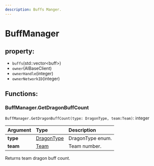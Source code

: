 ```yaml
---
description: Buffs Manger.
---
```


# BuffManager

## property:

* `buffs`\(std::vector&lt;buff&gt;\)
* `owner`\(AIBaseClient\)
* `ownerHandle`\(integer\)
* `ownerNetworkID`\(integer\)

## Functions:

### BuffManager.GetDragonBuffCount

`BuffManager.GetDragonBuffCount(type: DragonType, team:Team)`: integer

| Argument | Type | Description |
| :--- | :--- | :--- |
| **type** | [DragonType](../enums/dragontype.md) | DragonType enum. |
| **team** | [Team](../enums/team.md) | Team number. |

Returns team dragon buff count.


